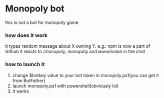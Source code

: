 # Monopoly bot
this is not a bot for monopoly game
### how does it work
it types random message about X owning Y. e.g.: npm is now a part of Github
it reacts to /monopoly, monopoly and монополия in the chat
### how to launch it
1. change $botkey value to your bot token in monopoly.ps1(you can get it from BotFather)
2. launch monopoly.ps1 with powershell(obviously lol)
3. it werks